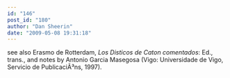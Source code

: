 ```yaml
---
id: "146"
post_id: "180"
author: "Dan Sheerin"
date: "2009-05-08 19:31:18"
---
```

see also Erasmo de Rotterdam, <em>Los Disticos de Caton comentados</em>: Ed., trans., and notes by Antonio Garcia Masegosa (Vigo: Universidade de Vigo, Servicio de PublicaciÃ³ns, 1997).
